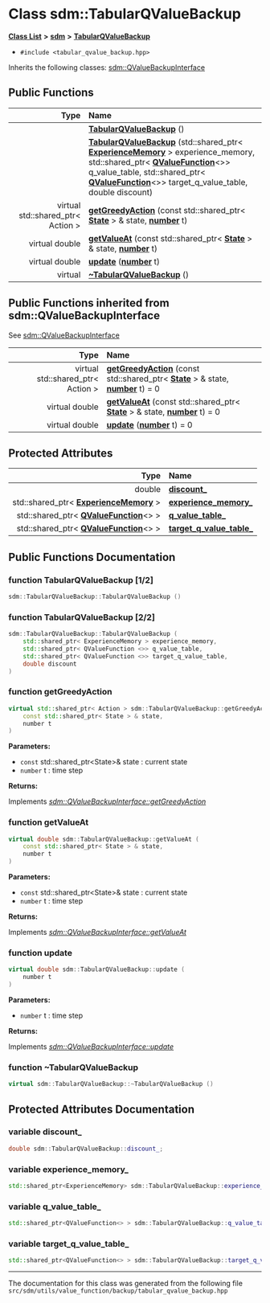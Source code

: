 
# Class sdm::TabularQValueBackup

<link rel="stylesheet" href="https://cdnjs.cloudflare.com/ajax/libs/KaTeX/0.5.1/katex.min.css">
<link rel="stylesheet" href="https://cdn.jsdelivr.net/github-markdown-css/2.2.1/github-markdown.css"/>



[**Class List**](annotated.md) **>** [**sdm**](namespacesdm.md) **>** [**TabularQValueBackup**](classsdm_1_1TabularQValueBackup.md)





* `#include <tabular_qvalue_backup.hpp>`



Inherits the following classes: [sdm::QValueBackupInterface](classsdm_1_1QValueBackupInterface.md)
















## Public Functions

| Type | Name |
| ---: | :--- |
|   | [**TabularQValueBackup**](classsdm_1_1TabularQValueBackup.md#function-tabularqvaluebackup-1-2) () <br> |
|   | [**TabularQValueBackup**](classsdm_1_1TabularQValueBackup.md#function-tabularqvaluebackup-2-2) (std::shared\_ptr&lt; [**ExperienceMemory**](classsdm_1_1ExperienceMemory.md) &gt; experience\_memory, std::shared\_ptr&lt; [**QValueFunction**](classsdm_1_1QValueFunction.md)&lt;&gt;&gt; q\_value\_table, std::shared\_ptr&lt; [**QValueFunction**](classsdm_1_1QValueFunction.md)&lt;&gt;&gt; target\_q\_value\_table, double discount) <br> |
| virtual std::shared\_ptr&lt; Action &gt; | [**getGreedyAction**](classsdm_1_1TabularQValueBackup.md#function-getgreedyaction) (const std::shared\_ptr&lt; [**State**](classsdm_1_1State.md) &gt; & state, [**number**](namespacesdm.md#typedef-number) t) <br> |
| virtual double | [**getValueAt**](classsdm_1_1TabularQValueBackup.md#function-getvalueat) (const std::shared\_ptr&lt; [**State**](classsdm_1_1State.md) &gt; & state, [**number**](namespacesdm.md#typedef-number) t) <br> |
| virtual double | [**update**](classsdm_1_1TabularQValueBackup.md#function-update) ([**number**](namespacesdm.md#typedef-number) t) <br> |
| virtual  | [**~TabularQValueBackup**](classsdm_1_1TabularQValueBackup.md#function-tabularqvaluebackup) () <br> |

## Public Functions inherited from sdm::QValueBackupInterface

See [sdm::QValueBackupInterface](classsdm_1_1QValueBackupInterface.md)

| Type | Name |
| ---: | :--- |
| virtual std::shared\_ptr&lt; Action &gt; | [**getGreedyAction**](classsdm_1_1QValueBackupInterface.md#function-getgreedyaction) (const std::shared\_ptr&lt; [**State**](classsdm_1_1State.md) &gt; & state, [**number**](namespacesdm.md#typedef-number) t) = 0<br> |
| virtual double | [**getValueAt**](classsdm_1_1QValueBackupInterface.md#function-getvalueat) (const std::shared\_ptr&lt; [**State**](classsdm_1_1State.md) &gt; & state, [**number**](namespacesdm.md#typedef-number) t) = 0<br> |
| virtual double | [**update**](classsdm_1_1QValueBackupInterface.md#function-update) ([**number**](namespacesdm.md#typedef-number) t) = 0<br> |







## Protected Attributes

| Type | Name |
| ---: | :--- |
|  double | [**discount\_**](classsdm_1_1TabularQValueBackup.md#variable-discount-)  <br> |
|  std::shared\_ptr&lt; [**ExperienceMemory**](classsdm_1_1ExperienceMemory.md) &gt; | [**experience\_memory\_**](classsdm_1_1TabularQValueBackup.md#variable-experience-memory-)  <br> |
|  std::shared\_ptr&lt; [**QValueFunction**](classsdm_1_1QValueFunction.md)&lt;&gt; &gt; | [**q\_value\_table\_**](classsdm_1_1TabularQValueBackup.md#variable-q-value-table-)  <br> |
|  std::shared\_ptr&lt; [**QValueFunction**](classsdm_1_1QValueFunction.md)&lt;&gt; &gt; | [**target\_q\_value\_table\_**](classsdm_1_1TabularQValueBackup.md#variable-target-q-value-table-)  <br> |








## Public Functions Documentation


### function TabularQValueBackup [1/2]


```cpp
sdm::TabularQValueBackup::TabularQValueBackup () 
```



### function TabularQValueBackup [2/2]


```cpp
sdm::TabularQValueBackup::TabularQValueBackup (
    std::shared_ptr< ExperienceMemory > experience_memory,
    std::shared_ptr< QValueFunction <>> q_value_table,
    std::shared_ptr< QValueFunction <>> target_q_value_table,
    double discount
) 
```



### function getGreedyAction 


```cpp
virtual std::shared_ptr< Action > sdm::TabularQValueBackup::getGreedyAction (
    const std::shared_ptr< State > & state,
    number t
) 
```




**Parameters:**


* `const` std::shared\_ptr&lt;State&gt;& state : current state 
* `number` t : time step 



**Returns:**






        
Implements [*sdm::QValueBackupInterface::getGreedyAction*](classsdm_1_1QValueBackupInterface.md#function-getgreedyaction)


### function getValueAt 


```cpp
virtual double sdm::TabularQValueBackup::getValueAt (
    const std::shared_ptr< State > & state,
    number t
) 
```




**Parameters:**


* `const` std::shared\_ptr&lt;State&gt;& state : current state 
* `number` t : time step 



**Returns:**






        
Implements [*sdm::QValueBackupInterface::getValueAt*](classsdm_1_1QValueBackupInterface.md#function-getvalueat)


### function update 


```cpp
virtual double sdm::TabularQValueBackup::update (
    number t
) 
```




**Parameters:**


* `number` t : time step 



**Returns:**






        
Implements [*sdm::QValueBackupInterface::update*](classsdm_1_1QValueBackupInterface.md#function-update)


### function ~TabularQValueBackup 


```cpp
virtual sdm::TabularQValueBackup::~TabularQValueBackup () 
```


## Protected Attributes Documentation


### variable discount\_ 


```cpp
double sdm::TabularQValueBackup::discount_;
```



### variable experience\_memory\_ 


```cpp
std::shared_ptr<ExperienceMemory> sdm::TabularQValueBackup::experience_memory_;
```



### variable q\_value\_table\_ 


```cpp
std::shared_ptr<QValueFunction<> > sdm::TabularQValueBackup::q_value_table_;
```



### variable target\_q\_value\_table\_ 


```cpp
std::shared_ptr<QValueFunction<> > sdm::TabularQValueBackup::target_q_value_table_;
```



------------------------------
The documentation for this class was generated from the following file `src/sdm/utils/value_function/backup/tabular_qvalue_backup.hpp`